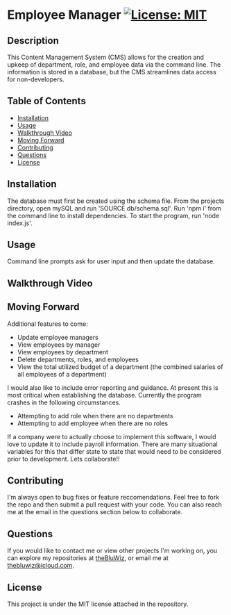 
  # Employee Manager [![License: MIT](https://img.shields.io/badge/License-MIT-yellow.svg)](https://opensource.org/licenses/MIT)
  ## Description
  This Content Management System (CMS) allows for the creation and upkeep of department, role, and employee data via the command line. The information is stored in a database, but the CMS streamlines data access for non-developers.
  ## Table of Contents
  - [Installation](#Installation)
  - [Usage](#Usage)
  - [Walkthrough Video](#WalkthroughVideo)
  - [Moving Forward](#MovingForward)
  - [Contributing](#Contributing)
  - [Questions](#Questions)
  - [License](#License)
  ## Installation
  The database must first be created using the schema file. From the projects directory, open mySQL and run 'SOURCE db/schema.sql'. Run 'npm i' from the command line to install dependencies. To start the program, run 'node index.js'.
  ## Usage
  Command line prompts ask for user input and then update the database.
  ## Walkthrough Video
  <!-- insert walkthrough video here -->
  ## Moving Forward
  Additional features to come:
  - Update employee managers
  - View employees by manager
  - View employees by department
  - Delete departments, roles, and employees
  - View the total utilized budget of a department (the combined salaries of all employees of a department)

  I would also like to include error reporting and guidance. At present this is most critical when establishing the database. Currently the program crashes in the following circumstances.
  - Attempting to add role when there are no departments
  - Attempting to add employee when there are no roles

  If a company were to actually choose to implement this software, I would love to update it to include payroll information. There are many situational variables for this that differ state to state that would need to be considered prior to development. Lets collaborate!!
  ## Contributing
  I'm always open to bug fixes or feature reccomendations. Feel free to fork the repo and then submit a pull request with your code. You can also reach me at the email in the questions section below to collaborate.
  ## Questions
  If you would like to contact me or view other projects I'm working on, you can explore my repositories at [theBluWiz](https://github.com/theBluWiz), or email me at thebluwiz@icloud.com.
  ## License
  This project is under the MIT license attached in the repository.